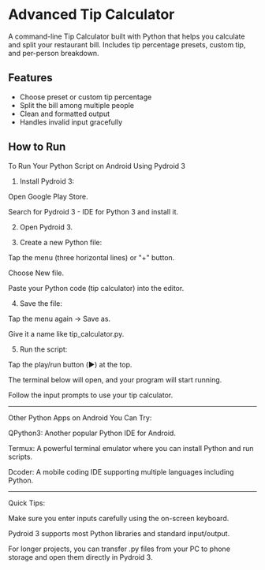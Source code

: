 # Advanced Tip Calculator

A command-line Tip Calculator built with Python that helps you calculate and split your restaurant bill. Includes tip percentage presets, custom tip, and per-person breakdown.

## Features

- Choose preset or custom tip percentage
- Split the bill among multiple people
- Clean and formatted output
- Handles invalid input gracefully

## How to Run

 To Run Your Python Script on Android Using Pydroid 3

1. Install Pydroid 3:

Open Google Play Store.

Search for Pydroid 3 - IDE for Python 3 and install it.



2. Open Pydroid 3.


3. Create a new Python file:

Tap the menu (three horizontal lines) or "+" button.

Choose New file.

Paste your Python code (tip calculator) into the editor.



4. Save the file:

Tap the menu again → Save as.

Give it a name like tip_calculator.py.



5. Run the script:

Tap the play/run button (▶️) at the top.

The terminal below will open, and your program will start running.

Follow the input prompts to use your tip calculator.





---

Other Python Apps on Android You Can Try:

QPython3: Another popular Python IDE for Android.

Termux: A powerful terminal emulator where you can install Python and run scripts.

Dcoder: A mobile coding IDE supporting multiple languages including Python.



---

Quick Tips:

Make sure you enter inputs carefully using the on-screen keyboard.

Pydroid 3 supports most Python libraries and standard input/output.

For longer projects, you can transfer .py files from your PC to phone storage and open them directly in Pydroid 3.
